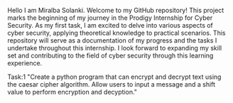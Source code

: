 Hello I am Miralba Solanki.
Welcome to my GitHub repository! 
This project marks the beginning of my journey in the Prodigy Internship for Cyber Security. 
As my first task, I am excited to delve into various aspects of cyber security, applying theoretical knowledge to practical scenarios. 
This repository will serve as a documentation of my progress and the tasks I undertake throughout this internship. 
I look forward to expanding my skill set and contributing to the field of cyber security through this learning experience.



Task:1 "Create a python program that can encrypt and decrypt text using the
caesar cipher algorithm. Allow users to input a message and a shift value to 
perform encryption and decyption."
